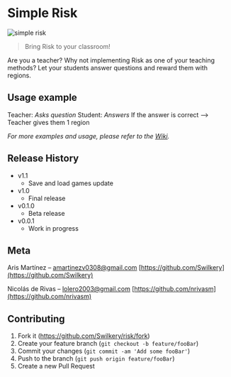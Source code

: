 # Simple Risk
![simple risk](https://i.ibb.co/Zdn0qsT/57316-F7-F-8556-4-DF7-913-F-FC7-D7817-D59-F.jpg)
> Bring Risk to your classroom!

Are you a teacher? Why not implementing Risk as one of your teaching methods? Let your students answer questions and reward them with regions.

## Usage example

Teacher: *Asks question* 
Student: *Answers*
If the answer is correct --> Teacher gives them 1 region

_For more examples and usage, please refer to the [Wiki][wiki]._

## Release History

* v1.1
    * Save and load games update
* v1.0
    * Final release
* v0.1.0
    * Beta release
* v0.0.1
    * Work in progress

## Meta

Aris Martínez – amartinezv0308@gmail.com
[https://github.com/Swilkery](https://github.com/Swilkery)

Nicolás de Rivas – lolero2003@gmail.com
[https://github.com/nrivasm](https://github.com/nrivasm)

## Contributing

1. Fork it (<https://github.com/Swilkery/risk/fork>)
2. Create your feature branch (`git checkout -b feature/fooBar`)
3. Commit your changes (`git commit -am 'Add some fooBar'`)
4. Push to the branch (`git push origin feature/fooBar`)
5. Create a new Pull Request

<!-- Markdown link & img dfn's -->
[wiki]: https://github.com/Swilkery/risk/wiki
